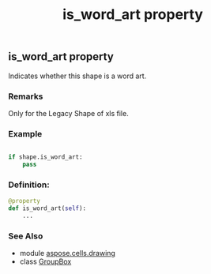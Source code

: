 ﻿---
title: is_word_art property
second_title: Aspose.Cells for Python via .NET API References
description: 
type: docs
weight: 650
url: /aspose.cells.drawing/groupbox/is_word_art/
is_root: false
---

## is_word_art property


Indicates whether this shape is a word art.

### Remarks 


Only for the Legacy Shape of xls file.

### Example 


```python

if shape.is_word_art:
    pass

```
### Definition:
```python
@property
def is_word_art(self):
    ...
```

### See Also
* module [aspose.cells.drawing](../../)
* class [GroupBox](/cells/python-net/aspose.cells.drawing/groupbox)
